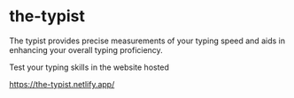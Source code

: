# the-typist
The typist provides precise measurements of your typing speed and aids in enhancing your overall typing proficiency.

Test your typing skills in the website hosted

https://the-typist.netlify.app/
